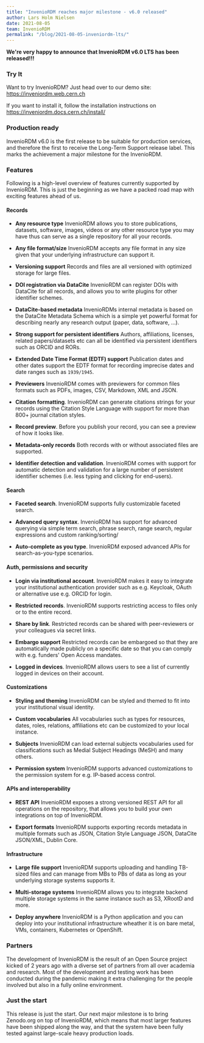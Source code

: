 ```yaml
---
title: "InvenioRDM reaches major milestone - v6.0 released"
author: Lars Holm Nielsen
date: 2021-08-05
team: InvenioRDM
permalink: "/blog/2021-08-05-inveniordm-lts/"
---
```


**We're very happy to announce that InvenioRDM v6.0 LTS has been released!!!**

### Try It

Want to try InvenioRDM? Just head over to our demo site: https://inveniordm.web.cern.ch

If you want to install it, follow the installation instructions on https://inveniordm.docs.cern.ch/install/

### Production ready

InvenioRDM v6.0 is the first release to be suitable for production services,
and therefore the first to receive the Long-Term Support release label. This
marks the achievement a major milestone for the InvenioRDM.

### Features

Following is a high-level overview of features currently supported by InvenioRDM.
This is just the beginning as we have a packed road map with exciting features
ahead of us.

#### Records

- **Any resource type** InvenioRDM allows you to store publications, datasets,
  software, images, videos or any other resource type you may have thus can
  serve as a single repository for all your records.

- **Any file format/size** InvenioRDM accepts any file format in any size given
  that your underlying infrastructure can support it.

- **Versioning support** Records and files are all versioned with optimized
  storage for large files.

- **DOI registration via DataCite** InvenioRDM can register DOIs with DataCite
  for all records, and allows you to write plugins for other identifier schemes.

- **DataCite-based metadata** InvenioRDMs internal metadata is based on the
  DataCite Metadata Schema which is a simple yet powerful format for describing
  nearly any research output (paper, data, software, ...).

- **Strong support for persistent identifiers** Authors, affiliations, licenses,
  related papers/datasets etc can all be identified via persistent identifiers
  such as ORCID and RORs.

- **Extended Date Time Format (EDTF) support** Publication dates and other dates
   support the EDTF format for recording imprecise dates and date ranges such
   as ``1939/1945``.

- **Previewers** InvenioRDM comes with previewers for common files formats such
  as PDFs, images, CSV, Markdown, XML and JSON.

- **Citation formatting**. InvenioRDM can generate citations strings for your
  records using the Citation Style Language with support for more than 800+
  journal citation styles.

- **Record preview**. Before you publish your record, you can see a preview of
  how it looks like.

- **Metadata-only records** Both records with or without associated files are
  supported.

- **Identifier detection and validation**. InvenioRDM comes with support for
  automatic detection and validation for a large number of persistent identifier
  schemes (i.e. less typing and clicking for end-users).

#### Search

- **Faceted search**. InvenioRDM supports fully customizable faceted search.

- **Advanced query syntax**. InvenioRDM has support for advanced querying via
  simple term search, phrase search, range search, regular expressions and
  custom ranking/sorting/

- **Auto-complete as you type**. InvenioRDM exposed advanced APIs for
  search-as-you-type scenarios.

#### Auth, permissions and security

- **Login via institutional account**. InvenioRDM makes it easy to integrate your
  institutional authentication provider such as e.g. Keycloak, OAuth or alternative
  use e.g. ORCID for login.

- **Restricted records**. InvenioRDM supports restricting access to files only
  or to the entire record.

- **Share by link**. Restricted records can be shared with peer-reviewers or
  your colleagues via secret links.

- **Embargo support** Restricted records can be embargoed so that they are
  automatically made publicly on a specific date so that you can comply with
  e.g. funders' Open Access mandates.

- **Logged in devices**. InvenioRDM allows users to see a list of currently
  logged in devices on their account.

#### Customizations

- **Styling and theming** InvenioRDM can be styled and themed to fit into your
  institutional visual identity.

- **Custom vocabularies** All vocabularies such as types for resources, dates,
  roles, relations, affiliations etc can be customized to your local instance.

- **Subjects** InvenioRDM can load external subjects vocabularies used for
  classifications such as Medial Subject Headings (MeSH) and many others.

- **Permission system** InvenioRDM supports advanced customizations to the
  permission system for e.g. IP-based access control.

#### APIs and interoperability

- **REST API** InvenioRDM exposes a strong versioned REST API for all operations
  on the repository, that allows you to build your own integrations on top of
  InvenioRDM.

- **Export formats** InvenioRDM supports exporting records metadata in multiple
  formats such as JSON, Citation Style Language JSON, DataCite JSON/XML, Dublin
  Core.

#### Infrastructure

- **Large file support** InvenioRDM supports uploading and handling TB-sized
  files and can manage from MBs to PBs of data as long as your underlying
  storage systems supports it.

- **Multi-storage systems** InvenioRDM allows you to integrate backend multiple
  storage systems in the same instance such as S3, XRootD and more.

- **Deploy anywhere** InvenioRDM is a Python application and you can deploy
  into your institutional infrastructure wheather it is on bare metal, VMs,
  containers, Kubernetes or OpenShift.

### Partners

The development of InvenioRDM is the result of an Open Source project kicked
of 2 years ago with a diverse set of partners from all over academia and
research. Most of the development and testing work has been conducted during
the pandemic making it extra challenging for the people involved but also
in a fully online environment.

### Just the start

This release is just the start. Our next major milestone is to bring Zenodo.org
on top of InvenioRDM, which means that most larger features have been shipped
along the way, and that the system have been fully tested against large-scale
heavy production loads.